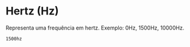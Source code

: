 # Hertz (Hz)

Representa uma frequência em hertz. Exemplo: 0Hz, 1500Hz, 10000Hz.

```css
1500hz
```
